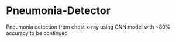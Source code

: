 # Pneumonia-Detector
Pneumonia detection from chest x-ray using CNN
model with ~80% accuracy
to be continued
